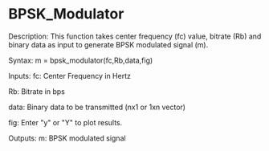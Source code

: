 # BPSK_Modulator

Description:
  This function takes center frequency (fc) value, bitrate (Rb) and binary data as
  input to generate BPSK modulated signal (m).

Syntax:
  m = bpsk_modulator(fc,Rb,data,fig)

Inputs:
  fc: Center Frequency in Hertz
  
  Rb: Bitrate in bps
  
  data: Binary data to be transmitted (nx1 or 1xn vector)
  
  fig: Enter "y" or "Y" to plot results.

Outputs:
  m: BPSK modulated signal
